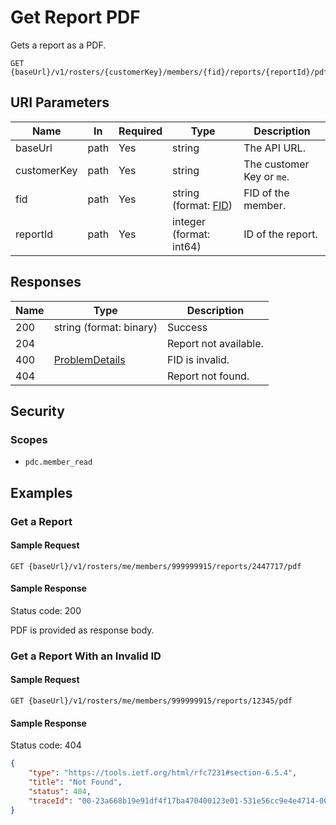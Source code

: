 # Get Report PDF

Gets a report as a PDF.

```HTTP
GET {baseUrl}/v1/rosters/{customerKey}/members/{fid}/reports/{reportId}/pdf
```

## URI Parameters

| Name | In | Required | Type | Description |
| - | - | - | - | - |
| baseUrl | path | Yes | string | The API URL. |
| customerKey | path | Yes | string | The customer Key or `me`. |
| fid | path | Yes | string (format: [FID](definitions/fid.md)) | FID of the member. |
| reportId | path | Yes | integer (format: int64) | ID of the report. |

## Responses

| Name | Type | Description |
| - | - | - |
| 200 | string (format: binary) | Success |
| 204 | | Report not available. |
| 400 | [ProblemDetails](problem-details.md) | FID is invalid. |
| 404 | | Report not found. |

## Security

### Scopes

- `pdc.member_read`

## Examples

### Get a Report

#### Sample Request

```HTTP
GET {baseUrl}/v1/rosters/me/members/999999915/reports/2447717/pdf
```

#### Sample Response

Status code: 200

PDF is provided as response body.

### Get a Report With an Invalid ID

#### Sample Request

```HTTP
GET {baseUrl}/v1/rosters/me/members/999999915/reports/12345/pdf
```

#### Sample Response

Status code: 404

```json
{
    "type": "https://tools.ietf.org/html/rfc7231#section-6.5.4",
    "title": "Not Found",
    "status": 404,
    "traceId": "00-23a668b19e91df4f17ba470400123e01-531e56cc9e4e4714-00"
}
```
